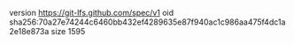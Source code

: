version https://git-lfs.github.com/spec/v1
oid sha256:70a27e74244c6460bb432ef4289635e87f940ac1c986aa475f4dc1a2e18e873a
size 1595

